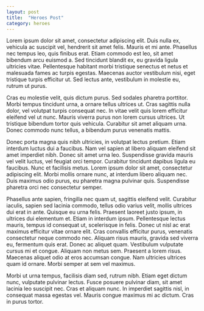```yaml
---
layout: post
title:  "Heroes Post"
category: heroes
---
```


Lorem ipsum dolor sit amet, consectetur adipiscing elit. Duis nulla ex, vehicula ac suscipit vel, hendrerit sit amet felis. Mauris et mi ante. Phasellus nec tempus leo, quis finibus erat. Etiam commodo est leo, sit amet bibendum arcu euismod a. Sed tincidunt blandit ex, eu gravida ligula ultricies vitae. Pellentesque habitant morbi tristique senectus et netus et malesuada fames ac turpis egestas. Maecenas auctor vestibulum nisi, eget tristique turpis efficitur ut. Sed lectus ante, vestibulum in molestie eu, rutrum ut purus.

Cras eu molestie velit, quis dictum purus. Sed sodales pharetra porttitor. Morbi tempus tincidunt urna, a ornare tellus ultrices ut. Cras sagittis nulla dolor, vel volutpat turpis consequat nec. In vitae velit quis lorem efficitur eleifend vel ut nunc. Mauris viverra purus non lorem cursus ultrices. Ut tristique bibendum tortor quis vehicula. Curabitur sit amet aliquam urna. Donec commodo nunc tellus, a bibendum purus venenatis mattis.

Donec porta magna quis nibh ultricies, in volutpat lectus pretium. Etiam interdum luctus dui a faucibus. Nam vel sapien at libero aliquam eleifend sit amet imperdiet nibh. Donec sit amet urna leo. Suspendisse gravida mauris vel velit luctus, vel feugiat orci tempor. Curabitur tincidunt dapibus ligula eu faucibus. Nunc et facilisis metus. Lorem ipsum dolor sit amet, consectetur adipiscing elit. Morbi mollis ornare nunc, at interdum libero aliquam nec. Duis maximus odio purus, eu pharetra magna pulvinar quis. Suspendisse pharetra orci nec consectetur semper.

Phasellus ante sapien, fringilla nec quam ut, sagittis eleifend velit. Curabitur iaculis, sapien sed lacinia commodo, tellus odio varius velit, mollis ultrices dui erat in ante. Quisque eu urna felis. Praesent laoreet justo ipsum, in ultrices dui elementum et. Etiam in interdum ipsum. Pellentesque lectus mauris, tempus id consequat ut, scelerisque in felis. Donec ut nisl ac erat maximus efficitur vitae ornare elit. Cras convallis efficitur purus, venenatis consectetur neque commodo nec. Aliquam risus mauris, gravida sed viverra eu, fermentum quis erat. Donec ac aliquet quam. Vestibulum vulputate cursus mi et congue. Aliquam non metus sem. Praesent a lorem risus. Maecenas aliquet odio at eros accumsan congue. Nam ultricies ultrices quam id ornare. Morbi semper at sem vel maximus.

Morbi ut urna tempus, facilisis diam sed, rutrum nibh. Etiam eget dictum nunc, vulputate pulvinar lectus. Fusce posuere pulvinar diam, sit amet lacinia leo suscipit nec. Cras et aliquam nunc. In imperdiet sagittis nisl, in consequat massa egestas vel. Mauris congue maximus mi ac dictum. Cras in purus tortor.
